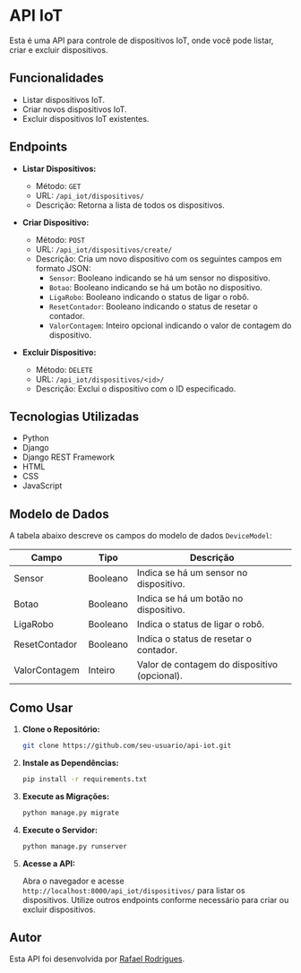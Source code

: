 # API IoT

Esta é uma API para controle de dispositivos IoT, onde você pode listar, criar e excluir dispositivos.

## Funcionalidades

- Listar dispositivos IoT.
- Criar novos dispositivos IoT.
- Excluir dispositivos IoT existentes.

## Endpoints

- **Listar Dispositivos:**
  - Método: `GET`
  - URL: `/api_iot/dispositivos/`
  - Descrição: Retorna a lista de todos os dispositivos.

- **Criar Dispositivo:**
  - Método: `POST`
  - URL: `/api_iot/dispositivos/create/`
  - Descrição: Cria um novo dispositivo com os seguintes campos em formato JSON:
    - `Sensor`: Booleano indicando se há um sensor no dispositivo.
    - `Botao`: Booleano indicando se há um botão no dispositivo.
    - `LigaRobo`: Booleano indicando o status de ligar o robô.
    - `ResetContador`: Booleano indicando o status de resetar o contador.
    - `ValorContagem`: Inteiro opcional indicando o valor de contagem do dispositivo.

- **Excluir Dispositivo:**
  - Método: `DELETE`
  - URL: `/api_iot/dispositivos/<id>/`
  - Descrição: Exclui o dispositivo com o ID especificado.

## Tecnologias Utilizadas

- Python
- Django
- Django REST Framework
- HTML
- CSS
- JavaScript

## Modelo de Dados

A tabela abaixo descreve os campos do modelo de dados `DeviceModel`:

| Campo          | Tipo        | Descrição                                           |
|----------------|-------------|-----------------------------------------------------|
| Sensor         | Booleano    | Indica se há um sensor no dispositivo.             |
| Botao          | Booleano    | Indica se há um botão no dispositivo.              |
| LigaRobo       | Booleano    | Indica o status de ligar o robô.                   |
| ResetContador  | Booleano    | Indica o status de resetar o contador.             |
| ValorContagem  | Inteiro     | Valor de contagem do dispositivo (opcional).       |

## Como Usar

1. **Clone o Repositório:**

   ```bash
   git clone https://github.com/seu-usuario/api-iot.git
   ```

2. **Instale as Dependências:**

   ```bash
   pip install -r requirements.txt
   ```

3. **Execute as Migrações:**

   ```bash
   python manage.py migrate
   ```

4. **Execute o Servidor:**

   ```bash
   python manage.py runserver
   ```

5. **Acesse a API:**

   Abra o navegador e acesse `http://localhost:8000/api_iot/dispositivos/` para listar os dispositivos. Utilize outros endpoints conforme necessário para criar ou excluir dispositivos.

## Autor

Esta API foi desenvolvida por [Rafael Rodrigues](https://github.com/RafaelRodrigues44).

